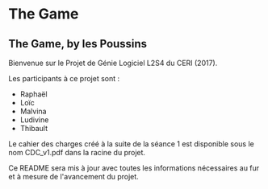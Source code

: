 # The Game

The Game, by les Poussins
-------------------------

Bienvenue sur le Projet de Génie Logiciel L2S4 du CERI (2017).

Les participants à ce projet sont :
- Raphaël
- Loïc
- Malvina
- Ludivine
- Thibault

Le cahier des charges créé à la suite de la séance 1 est disponible sous le nom CDC_v1.pdf dans la racine du projet.

Ce README sera mis à jour avec toutes les informations nécessaires au fur et à mesure de l'avancement du projet.
